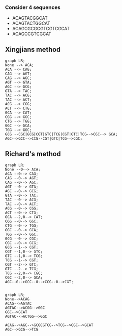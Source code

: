 ### Consider 4 sequences

- ACAGTACGGCAT
- ACAGTACTGGCAT
- ACAGCGCGCGTCGTCGCAT
- ACAGCCGTCGCAT


## Xingjians method

```mermaid
graph LR;
None --> ACA;
ACA --> CAG;
CAG --> AGT;
CAG --> AGC;
AGT --> GTA;
AGC --> GCG;
GTA --> TAC;
TAC --> ACG;
TAC --> ACT;
ACG --> CGG;
ACT --> CTG;
GCA --> CAT;
CGG --> GGC;
CTG --> TGG;
GGC --> GCA;
TGG --> GGC;
GCG --CGC|GCG|CGT|GTC|TCG|CGT|GTC|TCG-->CGC--> GCA;
AGC-->GCC-->CCG--CGT|GTC|TCG-->CGC;
```

## Richard's method

```mermaid
graph LR;
None --0--> ACA;
ACA --0--> CAG;
CAG --0--> AGT;
CAG --0--> AGC;
AGT --0--> GTA;
AGC --0--> GCG;
GTA --0--> TAC;
TAC --0--> ACG;
TAC --0--> ACT;
ACG --0--> CGG;
ACT --0--> CTG;
GCA --2,0--> CAT;
CGG --0--> GGC;
CTG --0--> TGG;
GGC --0--> GCA;
TGG --0--> GGC;
GCG --0--> CGC;
CGC --0--> GCG;
GCG --1--> CGT;
CGT --1,0--> GTC;
GTC --1,0--> TCG;
TCG --1--> CGT;
CGT --2--> GTC;
GTC --2--> TCG;
TCG --2,0--> CGC;
CGC --2,0--> GCA;
AGC--0-->GCC--0-->CCG--0-->CGT;


```

```mermaid
graph LR;
None-->ACAG
ACAG-->AGTAC
AGTAC-->ACGG-->GGC
GGC-->GCAT
AGTAC-->ACTGG-->GGC

ACAG-->AGC-->GCGCGTCG-->TCG-->CGC-->GCAT
AGC-->GCG-->TCG
```